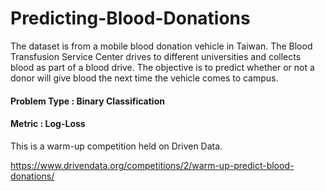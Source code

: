 # Predicting-Blood-Donations

The dataset is from a mobile blood donation vehicle in Taiwan. 
The Blood Transfusion Service Center drives to different universities and collects blood as part of a blood drive.
The objective is to predict whether or not a donor will give blood the next time the vehicle comes to campus.

#### Problem Type : Binary Classification
#### Metric : Log-Loss


This is a warm-up competition held on Driven Data.

https://www.drivendata.org/competitions/2/warm-up-predict-blood-donations/


